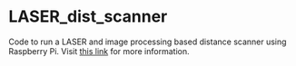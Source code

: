 # LASER_dist_scanner
Code to run a LASER and image processing based distance scanner using Raspberry Pi.
Visit [this link](http://sidj.in/2016/03/12/how-to-make-a-3-dimensional-distance-scanner-using-a-webcam/) for more information.
